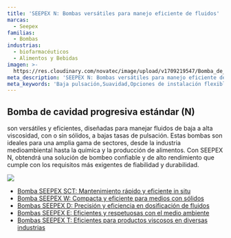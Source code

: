 ```yaml
---
title: 'SEEPEX N: Bombas versátiles para manejo eficiente de fluidos'
marcas:
  - Seepex
familias:
  - Bombas
industrias:
  - biofarmacéuticos
  - Alimentos y Bebidas
imagen: >-
  https://res.cloudinary.com/novatec/image/upload/v1709219547/Bomba_de_cavidad_progresiva_est%C3%A1ndar_N_Seepex_cy3h6o.jpg
meta_description: 'SEEPEX N: Bombas versátiles para manejo eficiente de fluidos'
meta_keywords: 'Baja pulsación,Suavidad,Opciones de instalación flexibles,Compatibilidad'
---
```


## Bomba de cavidad progresiva estándar (N)

son versátiles y eficientes, diseñadas para manejar fluidos de baja a alta viscosidad, con o sin sólidos, a bajas tasas de pulsación. Estas bombas son ideales para una amplia gama de sectores, desde la industria medioambiental hasta la química y la producción de alimentos. Con SEEPEX N, obtendrá una solución de bombeo confiable y de alto rendimiento que cumple con los requisitos más exigentes de fiabilidad y durabilidad.

![](https://res.cloudinary.com/novatec/image/upload/v1709219547/Bomba_de_cavidad_progresiva_est%C3%A1ndar_N_Seepex_cy3h6o.jpg)

* [Bomba SEEPEX SCT: Mantenimiento rápido y eficiente in situ](https://www.novatec.cr/productos/seepex-sct-mantenimiento-r%C3%A1pido-y-eficiente-in-situ/)
* [Bomba SEEPEX W: Compacta y eficiente para medios con sólidos](https://www.novatec.cr/productos/seepex-w-compacta-y-eficiente-para-medios-con-s%C3%B3lidos/)
* [Bombas SEEPEX D: Precisión y eficiencia en dosificación de fluidos](https://www.novatec.cr/productos/seepex-d-precisi%C3%B3n-y-eficiencia-en-dosificaci%C3%B3n-de-fluidos/)
* [Bombas SEEPEX E: Eficientes y respetuosas con el medio ambiente](https://www.novatec.cr/productos/seepex-e-eficientes-y-respetuosas-con-el-medio-ambiente/)
* [Bombas SEEPEX T: Eficientes para productos viscosos en diversas industrias](https://www.novatec.cr/productos/seepex-t-eficientes-para-productos-viscosos-en-diversas-industrias/)
